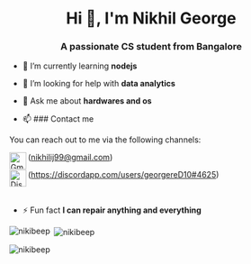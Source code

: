 <h1 align="center">Hi 👋, I'm Nikhil George</h1>
<h3 align="center">A passionate CS student from Bangalore</h3>

- 🌱 I’m currently learning **nodejs**

- 🤝 I’m looking for help with **data analytics**

- 💬 Ask me about **hardwares and os**

- 📫 ### Contact me

You can reach out to me via the following channels:

<img align="left" alt="Gmail" width="30px" src="https://img.icons8.com/color/48/000000/gmail-new.png"/> (nikhilij99@gmail.com)

<img align="left" alt="Discord" width="30px" src="https://img.icons8.com/color/48/000000/discord-new-logo.png"/> (https://discordapp.com/users/georgereD10#4625)

<br />

- ⚡ Fun fact **I can repair anything and everything**


<p><img align="left" src="https://github-readme-stats.vercel.app/api/top-langs?username=nikibeep&show_icons=true&locale=en&layout=compact" alt="nikibeep" /></p>

<p>&nbsp;<img align="center" src="https://github-readme-stats.vercel.app/api?username=nikibeep&show_icons=true&locale=en" alt="nikibeep" /></p>

<p><img align="center" src="https://github-readme-streak-stats.herokuapp.com/?user=nikibeep&" alt="nikibeep" /></p>


